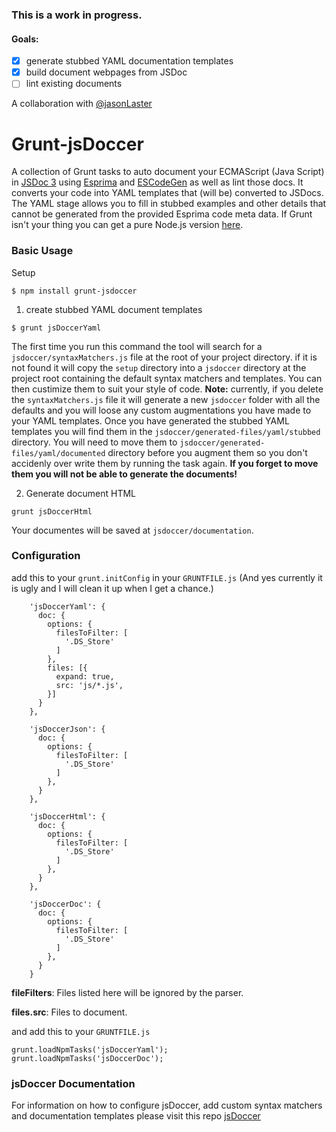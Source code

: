 ### This is a work in progress.
#### Goals:
- [x] generate stubbed YAML documentation templates
- [x] build document webpages from JSDoc
- [ ] lint existing documents

A collaboration with [@jasonLaster](https://github.com/jasonLaster)

# Grunt-jsDoccer

A collection of Grunt tasks to auto document your ECMAScript (Java Script) in  [JSDoc 3](https://github.com/jsdoc3/jsdoc3.github.com) using [Esprima](http://esprima.org/) and [ESCodeGen](https://github.com/Constellation/escodegen) as well as lint those docs. It converts your code into YAML templates that (will be) converted to JSDocs. The YAML stage allows you to fill in stubbed examples and other details that cannot be generated from the provided Esprima code meta data. If Grunt isn't your thing you can get a pure Node.js version [here](https://github.com/ChetHarrison/jsdoccer).

### Basic Usage

Setup

```
$ npm install grunt-jsdoccer
```

 

1) create stubbed YAML document templates

```
$ grunt jsDoccerYaml
```

The first time you run this command the tool will search for a `jsdoccer/syntaxMatchers.js` file at the root of your project directory. if it is not found it will copy the `setup` directory into a `jsdoccer` directory at the project root containing the default syntax matchers and templates. You can then custimize them to suit your style of code. **Note:** currently, if you delete the `syntaxMatchers.js` file it will generate a new `jsdoccer` folder with all the defaults and you will loose any custom augmentations you have made to your YAML templates. Once you have generated the stubbed YAML templates you will find them in the `jsdoccer/generated-files/yaml/stubbed` directory. You will need to move them to `jsdoccer/generated-files/yaml/documented` directory before you augment them so you don't accidenly over write them by running the task again. **If you forget to move them you will not be able to generate the documents!**

2) Generate document HTML

```
grunt jsDoccerHtml
```

Your documentes will be saved at `jsdoccer/documentation`.

### Configuration

add this to your `grunt.initConfig` in your `GRUNTFILE.js` (And yes currently it is ugly and I will clean it up when I get a chance.)

```
    'jsDoccerYaml': {
      doc: {
        options: {
          filesToFilter: [
            '.DS_Store'
          ]
        },
        files: [{
          expand: true,
          src: 'js/*.js',
        }]
      }
    },

    'jsDoccerJson': {
      doc: {
        options: {
          filesToFilter: [
            '.DS_Store'
          ]
        },
      }
    },

    'jsDoccerHtml': {
      doc: {
        options: {
          filesToFilter: [
            '.DS_Store'
          ]
        },
      }
    },
    
    'jsDoccerDoc': {
      doc: {
        options: {
          filesToFilter: [
            '.DS_Store'
          ]
        },
      }
    }
```
**fileFilters**: Files listed here will be ignored by the parser.

**files.src**: Files to document.

and add this to your `GRUNTFILE.js`


```
grunt.loadNpmTasks('jsDoccerYaml');
grunt.loadNpmTasks('jsDoccerDoc');
```


### jsDoccer Documentation

For information on how to configure jsDoccer, add custom syntax matchers and documentation templates please visit this repo [jsDoccer](https://github.com/ChetHarrison/jsdoccer)